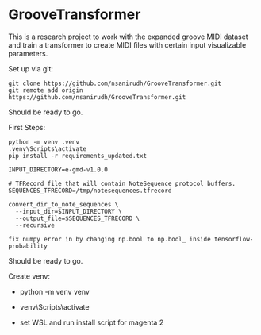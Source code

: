 # GrooveTransformer

This is a research project to work with the expanded groove MIDI dataset and train a 
transformer to create MIDI files with certain input visualizable parameters.


Set up via git:

```commandline
git clone https://github.com/nsanirudh/GrooveTransformer.git
git remote add origin https://github.com/nsanirudh/GrooveTransformer.git
```


Should be ready to go.

First Steps:
```commandline
python -m venv .venv
.venv\Scripts\activate
pip install -r requirements_updated.txt
```

```commandline
INPUT_DIRECTORY=e-gmd-v1.0.0

# TFRecord file that will contain NoteSequence protocol buffers.
SEQUENCES_TFRECORD=/tmp/notesequences.tfrecord

convert_dir_to_note_sequences \
  --input_dir=$INPUT_DIRECTORY \
  --output_file=$SEQUENCES_TFRECORD \
  --recursive
```

```commandline
fix numpy error in by changing np.bool to np.bool_ inside tensorflow-probability
```

Should be ready to go.

Create venv:

* python -m venv venv
* venv\Scripts\activate

* set WSL and run install script for magenta 2
